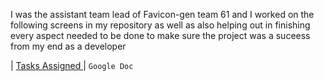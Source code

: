 I was the assistant team lead of Favicon-gen team 61 and I worked on the following screens in my repository as well as also helping out in finishing every aspect needed to be done to make sure the project was a suceess from my end as a developer

|  <a href="https://docs.google.com/document/d/1MY5n5dAGVdFSj9oF6cmsuklzIqamOuMOgozWDF0N4Ok/edit?usp=sharing" target="_blank">Tasks Assigned </a> | `Google Doc`
